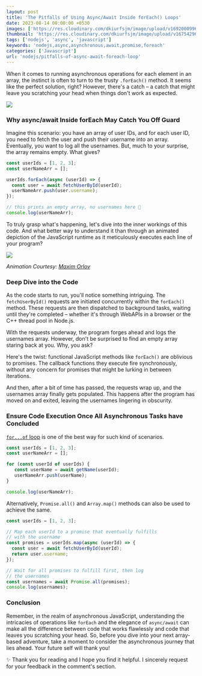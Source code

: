 ```yaml
---
layout: post
title: 'The Pitfalls of Using Async/Await Inside forEach() Loops'
date: 2023-08-14 00:00:00 +0530
images: ['https://res.cloudinary.com/dkiurfsjm/image/upload/v1692000996/foreach_cozdhs.png']
thumbnail: 'https://res.cloudinary.com/dkiurfsjm/image/upload/v1675429691/JavaScript_v4qblf.jpg'
tags: ['nodejs', 'async', 'javascript']
keywords: 'nodejs,async,asynchronous,await,promise,foreach'
categories: ['Javascript']
url: 'nodejs/pitfalls-of-async-await-foreach-loop'
---
```


When it comes to running asynchronous operations for each element in an array, the instinct is often to turn to the trusty `.forEach()` method. It seems like the perfect solution, right? However, there's a catch – a catch that might leave you scratching your head when things don't work as expected.

![](https://res.cloudinary.com/dkiurfsjm/image/upload/v1692000996/foreach_cozdhs.png)

### Why async/await Inside forEach May Catch You Off Guard

Imagine this scenario: you have an array of user IDs, and for each user ID, you need to fetch the user and push their username into an array. Eventually, you want to log all the usernames. But, much to your surprise, the array remains empty. What gives?

```javascript
const userIds = [1, 2, 3];
const userNameArr = [];

userIds.forEach(async (userId) => {
  const user = await fetchUserById(userId);
  userNameArr.push(user.username);
});

// this prints an empty array, no usernames here 🙁
console.log(userNameArr);
```

To truly grasp what's happening, let's dive into the inner workings of this code. And what better way to understand it than through an animated depiction of the JavaScript runtime as it meticulously executes each line of your program?

![](https://res.cloudinary.com/dkiurfsjm/image/upload/v1692000462/ezgif-3-c2c078f152_wi9oaq.gif)

*Animation Courtesy: [Maxim Orlov](https://maximorlov.com/async-await-inside-foreach/)*

### Deep Dive into the Code

As the code starts to run, you'll notice something intriguing. The `fetchUserById()` requests are initiated concurrently within the `forEach()` method. These requests are then dispatched to background tasks, waiting until they're completed – whether it's through WebAPIs in a browser or the C++ thread pool in Node.js.

With the requests underway, the program forges ahead and logs the usernames array. However, don't be surprised to find an empty array staring back at you. Why, you ask?

Here's the twist: functional JavaScript methods like `forEach()` are oblivious to promises. The callback functions they execute fire synchronously, without any concern for promises that might be lurking in between iterations.

And then, after a bit of time has passed, the requests wrap up, and the usernames array finally gets populated. This happens after the program has moved on and exited, leaving the usernames lingering in obscurity. 

### Ensure Code Execution Once All Asynchronous Tasks have Concluded

[`for...of` loop](https://developer.mozilla.org/en-US/docs/Web/JavaScript/Reference/Statements/for...of) is one of the best way for such kind of scenarios. 

```javascript
const userIds = [1, 2, 3];
const userNameArr = [];

for (const userId of userIds) {
   const userName = await getName(userId);
   userNameArr.push(userName);
}

console.log(userNameArr);
```

Alternatively, `Promise.all()` and `Array.map()` methods can also be used to achieve the same.

```javascript
const userIds = [1, 2, 3];

// Map each userId to a promise that eventually fulfills
// with the username
const promises = userIds.map(async (userId) => {
  const user = await fetchUserById(userId);
  return user.username;
});

// Wait for all promises to fulfill first, then log
// the usernames
const usernames = await Promise.all(promises);
console.log(usernames);
```


### Conclusion

Remember, in the realm of asynchronous JavaScript, understanding the intricacies of operations like `forEach` and the elegance of `async/await` can make all the difference between code that works flawlessly and code that leaves you scratching your head. So, before you dive into your next array-based adventure, take a moment to consider the asynchronous journey that lies ahead. Your future self will thank you!

✨ Thank you for reading and I hope you find it helpful. I sincerely request for your feedback in the comment's section.